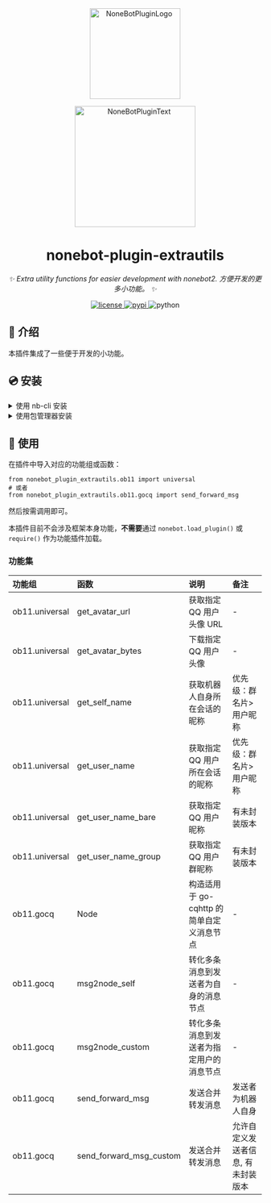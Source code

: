<div align="center">
  <a href="https://v2.nonebot.dev/store"><img src="https://github.com/A-kirami/nonebot-plugin-template/blob/resources/nbp_logo.png" width="180" height="180" alt="NoneBotPluginLogo"></a>
  <br>
  <p><img src="https://github.com/A-kirami/nonebot-plugin-template/blob/resources/NoneBotPlugin.svg" width="240" alt="NoneBotPluginText"></p>
</div>

<div align="center">

# nonebot-plugin-extrautils

_✨ Extra utility functions for easier development with nonebot2. 方便开发的更多小功能。 ✨_

<a href="./LICENSE">
    <img src="https://img.shields.io/github/license/NCBM/nonebot-plugin-extrautils.svg" alt="license">
</a>
<a href="https://pypi.python.org/pypi/nonebot-plugin-extrautils">
    <img src="https://img.shields.io/pypi/v/nonebot-plugin-extrautils.svg" alt="pypi">
</a>
<img src="https://img.shields.io/badge/python-3.8+-blue.svg" alt="python">

</div>

## 📖 介绍

本插件集成了一些便于开发的小功能。

## 💿 安装

<details>
<summary>使用 nb-cli 安装</summary>
在 nonebot2 项目的根目录下打开命令行, 输入以下指令即可安装

    nb plugin install nonebot-plugin-extrautils

</details>

<details>
<summary>使用包管理器安装</summary>
在 nonebot2 项目的插件目录下, 打开命令行, 根据你使用的包管理器, 输入相应的安装命令

> 注意：如果机器人在某个虚拟环境中运行，请确保安装前已经进入虚拟环境

<details>
<summary>pip</summary>

    pip install nonebot-plugin-extrautils
</details>
<details>
<summary>pdm</summary>

    pdm add nonebot-plugin-extrautils
</details>
<details>
<summary>poetry</summary>

    poetry add nonebot-plugin-extrautils
</details>
<details>
<summary>conda</summary>

    conda install nonebot-plugin-extrautils
</details>

然后**自行加载本插件**

</details>

## 🎉 使用

在插件中导入对应的功能组或函数：

    from nonebot_plugin_extrautils.ob11 import universal
    # 或者
    from nonebot_plugin_extrautils.ob11.gocq import send_forward_msg

然后按需调用即可。

本插件目前不会涉及框架本身功能，**不需要**通过 `nonebot.load_plugin()` 或 `require()` 作为功能插件加载。

### 功能集

| 功能组 | 函数 | 说明 | 备注 |
|:-------|:-----|:-----|:-----|
| ob11.universal | get_avatar_url | 获取指定 QQ 用户头像 URL | - |
| ob11.universal | get_avatar_bytes | 下载指定 QQ 用户头像 | - |
| ob11.universal | get_self_name | 获取机器人自身所在会话的昵称 | 优先级：群名片>用户昵称 |
| ob11.universal | get_user_name | 获取指定 QQ 用户所在会话的昵称 | 优先级：群名片>用户昵称 |
| ob11.universal | get_user_name_bare | 获取指定 QQ 用户昵称 | 有未封装版本 |
| ob11.universal | get_user_name_group | 获取指定 QQ 用户群昵称 | 有未封装版本 |
| ob11.gocq | Node | 构造适用于 go-cqhttp 的简单自定义消息节点 | - |
| ob11.gocq | msg2node_self | 转化多条消息到发送者为自身的消息节点 | - |
| ob11.gocq | msg2node_custom | 转化多条消息到发送者为指定用户的消息节点 | - |
| ob11.gocq | send_forward_msg | 发送合并转发消息 | 发送者为机器人自身 |
| ob11.gocq | send_forward_msg_custom | 发送合并转发消息 | 允许自定义发送者信息, 有未封装版本 |
